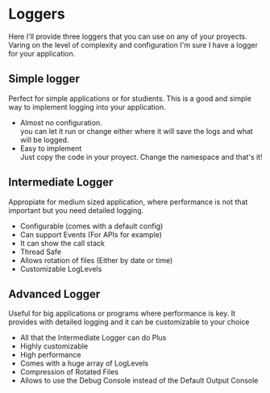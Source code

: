 
# Loggers
Here I'll provide three loggers that you can use on any of your proyects.
Varing on the level of complexity and configuration I'm sure I have a logger for your application.  

## Simple logger  
  Perfect for simple applications or for studients. This is a good and simple way to implement logging into your application.
  
- Almost no configuration.  
you can let it run or change either where it will save the logs and what will be logged.
- Easy to implement  
Just copy the code in your proyect. Change the namespace and that's it!

## Intermediate Logger
  Appropiate for medium sized application, where performance is not that important but you need detailed logging.
- Configurable (comes with a default config)
- Can support Events (For APIs for example)
- It can show the call stack
- Thread Safe
- Allows rotation of files (Either by date or time)
- Customizable LogLevels

## Advanced Logger
  Useful for big applications or programs where performance is key. It provides with detailed logging and it can be customizable to your choice
- All that the Intermediate Logger can do Plus
- Highly customizable
- High performance
- Comes with a huge array of LogLevels
- Compression of Rotated Files
- Allows to use the Debug Console instead of the Default Output Console